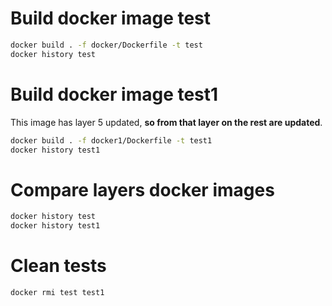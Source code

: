 # Build docker image test
```bash
docker build . -f docker/Dockerfile -t test
docker history test
```

# Build docker image test1
This image has layer 5 updated, **so from that layer on the rest are updated**. 
```bash
docker build . -f docker1/Dockerfile -t test1
docker history test1
```

# Compare layers docker images
```bash
docker history test
docker history test1
```

# Clean tests
```bash
docker rmi test test1
```
